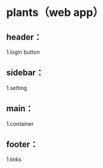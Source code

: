 # plants（web app）

## header：
1.login button

## sidebar：
1.setting

## main：
1.container

## footer：
1.links
